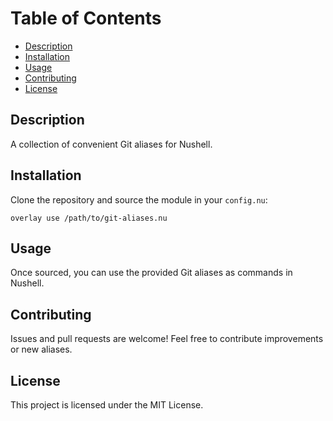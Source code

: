 # Table of Contents

- [Description](#description)
- [Installation](#installation)
- [Usage](#usage)
- [Contributing](#contributing)
- [License](#license)

## Description

A collection of convenient Git aliases for Nushell.

## Installation

Clone the repository and source the module in your `config.nu`:

```nu
overlay use /path/to/git-aliases.nu
```

## Usage

Once sourced, you can use the provided Git aliases as commands in Nushell.

## Contributing

Issues and pull requests are welcome!
Feel free to contribute improvements or new aliases.

## License

This project is licensed under the MIT License.
